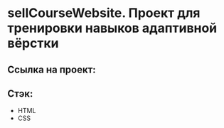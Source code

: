 # sellCourseWebsite. Проект для тренировки навыков адаптивной вёрстки

## Ссылка на проект: 
 
## Стэк:
  - HTML
  - CSS
